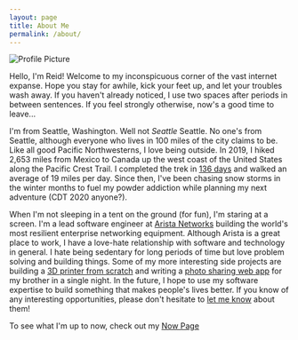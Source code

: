 ```yaml
---
layout: page
title: About Me
permalink: /about/
---
```

![Profile Picture](https://avatars0.githubusercontent.com/u/5149905?s=460&u=967437327022f41a6d26c8c297cc9c098014830a&v=4)

Hello, I'm Reid!  Welcome to my inconspicuous corner of the vast internet expanse.  Hope you stay for awhile, kick your feet up, and let your troubles wash away.  If you haven't already noticed, I use two spaces after periods in between sentences.  If you feel strongly otherwise, now's a good time to leave...

I'm from Seattle, Washington.  Well not *Seattle* Seattle.  No one's from Seattle, although everyone who lives in 100 miles of the city claims to be.  Like all good Pacific Northwesterns, I love being outside.  In 2019, I hiked 2,653 miles from Mexico to Canada up the west coast of the United States along the Pacific Crest Trail.  I completed the trek in [136 days](https://docs.google.com/spreadsheets/d/1VUCHmCiV1qDBgHM5udxTyLRSyirUIyrnapkPBt5erpY/edit#gid=0) and walked an average of 19 miles per day.  Since then, I've been chasing snow storms in the winter months to fuel my powder addiction while planning my next adventure (CDT 2020 anyone?).

When I'm not sleeping in a tent on the ground (for fun), I'm staring at a screen.  I'm a lead software engineer at [Arista Networks](https://www.arista.com/en/) building the world's most resilient enterprise networking equipment.  Although Arista is a great place to work, I have a love-hate relationship with software and technology in general.  I hate being sedentary for long periods of time but love problem solving and building things.  Some of my more interesting side projects are building a [3D printer from scratch](https://github.com/rmayf/3d) and writing a [photo sharing web app](https://github.com/rmayf/PhotoGallery) for my brother in a single night.  In the future, I hope to use my software expertise to build something that makes people's lives better.  If you know of any interesting opportunities, please don't hesitate to [let me know](email:rmayf3@gmail.com) about them!

To see what I'm up to now, check out my [Now Page](now)
	
<!--stackedit_data:
eyJoaXN0b3J5IjpbODUyMjE2OTQsMTAzMTMzNjg3OSwtMTUwND
AwMDkxMSw2NzEwNjU2NDksLTQ4NDA3MjIwOF19
-->